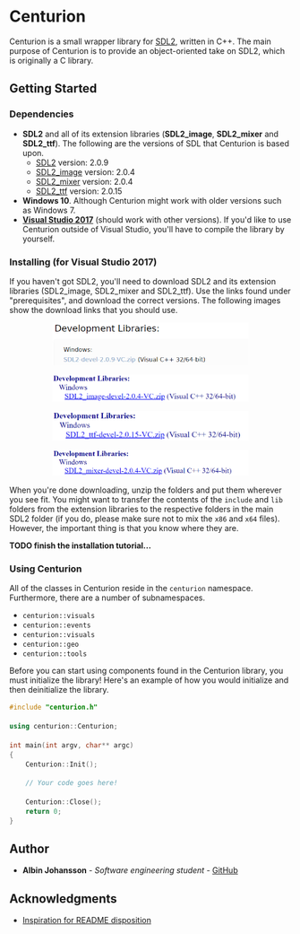 # Centurion

Centurion is a small wrapper library for [SDL2](https://www.libsdl.org/index.php), written in C++. The main purpose of Centurion is to provide an object-oriented take on SDL2, which is originally a C library.

## Getting Started

### Dependencies
* **SDL2** and all of its extension libraries (**SDL2_image**, **SDL2_mixer** and **SDL2_ttf**).
  The following are the versions of SDL that Centurion is based upon.
  * [SDL2](https://www.libsdl.org/download-2.0.php)           version: 2.0.9
  * [SDL2_image](https://www.libsdl.org/projects/SDL_image/)  version: 2.0.4
  * [SDL2_mixer](https://www.libsdl.org/projects/SDL_mixer/)  version: 2.0.4
  * [SDL2_ttf](https://www.libsdl.org/projects/SDL_ttf/)      version: 2.0.15
* **Windows 10**. Although Centurion might work with older versions such as Windows 7.
* **[Visual Studio 2017](https://visualstudio.microsoft.com/)** (should work with other versions). If you'd like to use Centurion   outside of Visual Studio, you'll have to compile the library by yourself.

### Installing (for Visual Studio 2017)
If you haven't got SDL2, you'll need to download SDL2 and its extension libraries (SDL2_image, SDL2_mixer and SDL2_ttf). Use the links found under "prerequisites", and download the correct versions. The following images show the download links that you should use. 

<p align="center">
<img src="/readme-files/centurion_sdl2_link.PNG" alt="" width="350">
</p>  

<p align="center">
<img src="/readme-files/centurion_image_link.PNG" alt="" width="350">
</p>

<p align="center">
<img src="/readme-files/centurion_ttf_link.PNG" alt="" width="350">
</p>

<p align="center">
<img src="/readme-files/centurion_mixer_link.PNG" alt="" width="350">
</p>

When you're done downloading, unzip the folders and put them wherever you see fit. You might want to transfer the contents of the `include` and `lib` folders from the extension libraries to the respective folders in the main SDL2 folder (if you do, please make sure not to mix the `x86` and `x64` files). However, the important thing is that you know where they are. 

**TODO finish the installation tutorial...**

### Using Centurion
All of the classes in Centurion reside in the `centurion` namespace. Furthermore, there are a number of subnamespaces.

* `centurion::visuals`
* `centurion::events`
* `centurion::visuals`
* `centurion::geo`
* `centurion::tools`

Before you can start using components found in the Centurion library, you must initialize the library! Here's an example of how you would initialize and then deinitialize the library.
```c++
#include "centurion.h"

using centurion::Centurion;

int main(int argv, char** argc) 
{
    Centurion::Init();
    
    // Your code goes here!
    
    Centurion::Close();
    return 0;
}
```
## Author

- **Albin Johansson** - *Software engineering student* - [GitHub](https://github.com/albin-johansson)

## Acknowledgments
- [Inspiration for README disposition](https://gist.github.com/PurpleBooth/109311bb0361f32d87a2)
